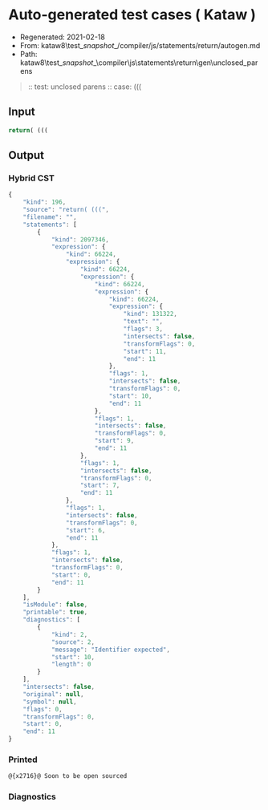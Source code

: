 # Auto-generated test cases ( Kataw )
- Regenerated: 2021-02-18
- From: kataw8\test\__snapshot__/compiler/js/statements/return/autogen.md
- Path: kataw8\test\__snapshot__\compiler\js\statements\return\gen\unclosed_parens
> :: test: unclosed parens
> :: case: (((
## Input

`````js
return( (((
`````

## Output

### Hybrid CST


```javascript
{
    "kind": 196,
    "source": "return( (((",
    "filename": "",
    "statements": [
        {
            "kind": 2097346,
            "expression": {
                "kind": 66224,
                "expression": {
                    "kind": 66224,
                    "expression": {
                        "kind": 66224,
                        "expression": {
                            "kind": 66224,
                            "expression": {
                                "kind": 131322,
                                "text": "",
                                "flags": 3,
                                "intersects": false,
                                "transformFlags": 0,
                                "start": 11,
                                "end": 11
                            },
                            "flags": 1,
                            "intersects": false,
                            "transformFlags": 0,
                            "start": 10,
                            "end": 11
                        },
                        "flags": 1,
                        "intersects": false,
                        "transformFlags": 0,
                        "start": 9,
                        "end": 11
                    },
                    "flags": 1,
                    "intersects": false,
                    "transformFlags": 0,
                    "start": 7,
                    "end": 11
                },
                "flags": 1,
                "intersects": false,
                "transformFlags": 0,
                "start": 6,
                "end": 11
            },
            "flags": 1,
            "intersects": false,
            "transformFlags": 0,
            "start": 0,
            "end": 11
        }
    ],
    "isModule": false,
    "printable": true,
    "diagnostics": [
        {
            "kind": 2,
            "source": 2,
            "message": "Identifier expected",
            "start": 10,
            "length": 0
        }
    ],
    "intersects": false,
    "original": null,
    "symbol": null,
    "flags": 0,
    "transformFlags": 0,
    "start": 0,
    "end": 11
}
```

  
### Printed


```javascript
@{x2716}@ Soon to be open sourced
```

  
### Diagnostics


```javascript

```

